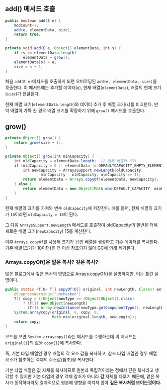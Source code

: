 
## add() 메서드 호출
```java
public boolean add(E e) {  
    modCount++;  
    add(e, elementData, size);  
    return true;  
}

private void add(E e, Object[] elementData, int s) {  
    if (s == elementData.length)  
        elementData = grow();  
    elementData[s] = e;  
    size = s + 1;  
}
```
처음 `add(E e)`메서드를 호출하게 되면 오버로딩된 `add(e, elementData, size)`를 호출한다.
이 메서드에는 추가할 데이터(`e`), 현재 배열(`elementData`), 배열의 현재 크기(`size`)가 전달된다.

현재 배열 크기(`elementData.length`)와 데이터 추가 후 배열 크기(`s`)를 비교한다. 
만약 배열이 가득 찬 경우 배열 크기를 확장하기 위해 `grow()` 메서드를 호출한다.

## grow()
```java
private Object[] grow() {  
    return grow(size + 1);  
}

private Object[] grow(int minCapacity) {  
    int oldCapacity = elementData.length;  // 현재 배열의 크기
    if (oldCapacity > 0 || elementData != DEFAULTCAPACITY_EMPTY_ELEMENTDATA) {  
        int newCapacity = ArraysSupport.newLength(oldCapacity,  
                minCapacity - oldCapacity, oldCapacity >> 1);  
        return elementData = Arrays.copyOf(elementData, newCapacity);  
    } else {  
        return elementData = new Object[Math.max(DEFAULT_CAPACITY, minCapacity)];  
    }  
}
```
현재 배열의 크기를 가져와 변수 `oldCapacity`에 저장한다. 예를 들어, 현재 배열의 크기가 `10`이라면 `oldCapacity = 10`이 된다.

그 다음 `ArraysSupport.newLength` 메서드를 호출하여 oldCapacity의 절반을 더해 새로운 배열 크기(`newCapacity`) 15를 계산한다.

이후 `Arrays.copyOf`를 사용해 크기가 `15`인 배열을 생성하고 기존 데이터를 복사한다.
기존 배열(크기가 10이던)은 더 이상 참조되지 않아 GC에 의해 제거된다.

### Arrays.copyOf()은 얕은 복사? 깊은 복사?
많은 블로그에서 깊은 복사의 방법으로 Arrays.copyOf()을 설명하지만, 이는 틀린 설명이다.

```java
public static <T,U> T[] copyOf(U[] original, int newLength, Class<? extends T[]> newType) {  
    @SuppressWarnings("unchecked")  
    T[] copy = ((Object)newType == (Object)Object[].class)  
        ? (T[]) new Object[newLength]  
        : (T[]) Array.newInstance(newType.getComponentType(), newLength);  
    System.arraycopy(original, 0, copy, 0,  
                     Math.min(original.length, newLength));  
    return copy;  
}

```

코드를 보면 `System.arraycopy()`라는 메서드를 수행하는데 이 메서드는 `original[i]`의 값을 `copy[i]`에 복사한다.

즉, 기본 타입 배열인 경우 배열의 각 요소 값을 복사하고, 참조 타입 배열인 경우 배열 요소가 참조하는 객체의 주소값(참조)을 복사한다.

기본 타입 배열은 값 자체를 복사하므로 원본과 독립적이라는 점에서 깊은 복사라고 생각할 수 있지만 기본 타입의 경우 객체 참조가 아니라 **값** 자체를 다루기 때문에, 얕은 복사가 동작하더라도 결과적으로 원본에 영향을 미치지 않아 **깊은 복사처럼 보이는것이다.**


